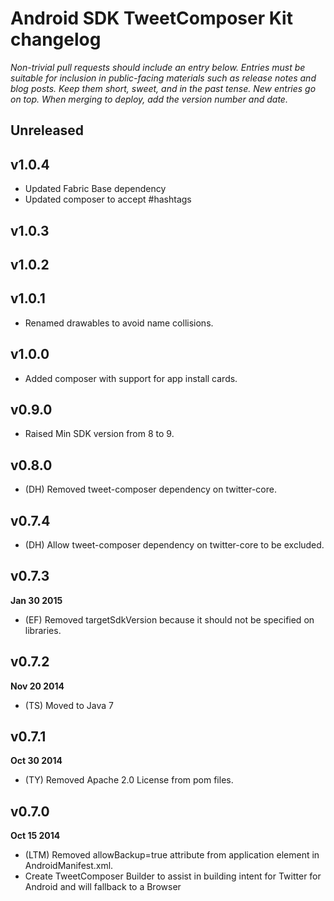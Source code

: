 # Android SDK TweetComposer Kit changelog

*Non-trivial pull requests should include an entry below. Entries must be suitable for inclusion in public-facing materials such as release notes and blog posts. Keep them short, sweet, and in the past tense. New entries go on top. When merging to deploy, add the version number and date.*

## Unreleased

## v1.0.4

* Updated Fabric Base dependency
* Updated composer to accept #hashtags

## v1.0.3

## v1.0.2

## v1.0.1

* Renamed drawables to avoid name collisions.

## v1.0.0

* Added composer with support for app install cards.

## v0.9.0

* Raised Min SDK version from 8 to 9.

## v0.8.0

* (DH) Removed tweet-composer dependency on twitter-core.

## v0.7.4

* (DH) Allow tweet-composer dependency on twitter-core to be excluded.

## v0.7.3
**Jan 30 2015**

* (EF) Removed targetSdkVersion because it should not be specified on libraries.

## v0.7.2
**Nov 20 2014**

* (TS) Moved to Java 7

## v0.7.1
**Oct 30 2014**

* (TY) Removed Apache 2.0 License from pom files.

## v0.7.0
**Oct 15 2014**

* (LTM) Removed allowBackup=true attribute from application element in AndroidManifest.xml.
* Create TweetComposer Builder to assist in building intent for Twitter for Android and will fallback to a Browser

